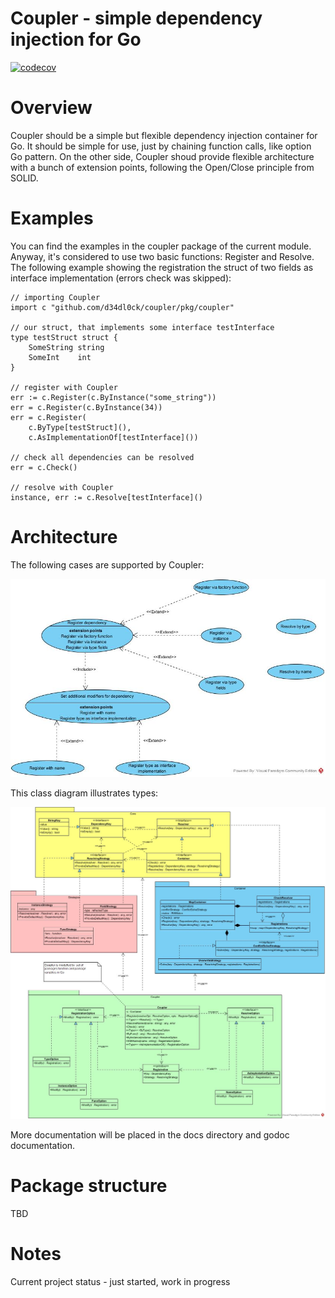 # Coupler - simple dependency injection for Go

[![codecov](https://codecov.io/gh/d34dl0ck/coupler/branch/master/graph/badge.svg?token=53UWLJSOE5)](https://codecov.io/gh/d34dl0ck/coupler)

# Overview

Coupler should be a simple but flexible dependency injection container for Go. It should be simple for use, just by chaining function calls, like option Go pattern. On the other side, Coupler shoud provide flexible architecture with a bunch of extension points, following the Open/Close principle from SOLID.

# Examples

You can find the examples in the coupler package of the current module. Anyway, it's considered to use two basic functions: Register and Resolve.
The following example showing the registration the struct of two fields as interface implementation (errors check was skipped):
```
// importing Coupler
import c "github.com/d34dl0ck/coupler/pkg/coupler"

// our struct, that implements some interface testInterface
type testStruct struct {
	SomeString string
	SomeInt    int
}

// register with Coupler
err := c.Register(c.ByInstance("some_string"))
err = c.Register(c.ByInstance(34))
err = c.Register(
	c.ByType[testStruct](),
	c.AsImplementationOf[testInterface]())

// check all dependencies can be resolved
err = c.Check()

// resolve with Coupler
instance, err := c.Resolve[testInterface]()
```

# Architecture
The following cases are supported by Coupler:

![Types](/docs/Cases.jpg)

This class diagram illustrates types:

![Types](/docs/Types.jpg)

More documentation will be placed in the docs directory and godoc documentation.

# Package structure

TBD

# Notes

Current project status - just started, work in progress